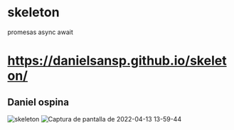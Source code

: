 # skeleton
promesas async await
# https://danielsansp.github.io/skeleton/
## Daniel ospina 

![skeleton](https://user-images.githubusercontent.com/91626236/163253840-e1443d77-c919-49ef-9fe8-e335b66991f3.png)
![Captura de pantalla de 2022-04-13 13-59-44](https://user-images.githubusercontent.com/91626236/163253856-4d78ba3c-5ae1-449a-8321-094895619a92.png)
